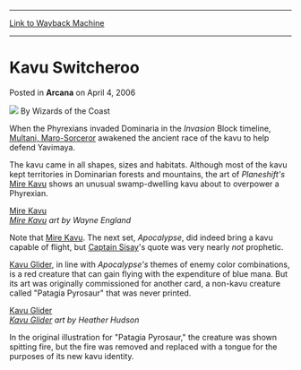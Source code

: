 
---
[Link to Wayback Machine](https://web.archive.org/web/20210429162248/https://magic.wizards.com/en/articles/archive/arcana/kavu-switcheroo-2006-04-04)

[_metadata_:author]:- "Wizards of the Coast"
[_metadata_:description]:- "When the Phyrexians invaded Dominaria in the Invasion Block timeline, Multani, Maro-Sorceror awakened the ancient race of the kavu to help defend Yavimaya. The kavu came in all shapes, sizes and habitats. Although most of the kavu kept territories in Dominarian forests and mountains, the art of Planeshift's Mire Kavu shows an unusual swamp-dwelling kavu about to overpower a"
[_metadata_:generator]:- "Drupal 7 (http://drupal.org)"
[_metadata_:node]:- "702911"
[_metadata_:publish_date]:- "2006-04-04"
[_metadata_:source]:- "div-main-content"
[_metadata_:title]:- "Kavu Switcheroo"
[_metadata_:wayback_capture_timestamp]:- "2021-04-29 16:22:48"
[_metadata_:wayback_raw_url]:- "https://web.archive.org/web/20210429162248id_/https://magic.wizards.com/en/articles/archive/arcana/kavu-switcheroo-2006-04-04"
[_metadata_:wayback_url]:- "https://magic.wizards.com/en/articles/archive/arcana/kavu-switcheroo-2006-04-04"
---


Kavu Switcheroo
===============



 Posted in **Arcana**
 on April 4, 2006 






![](https://media.magic.wizards.com/styles/auth_small/public/images/person/wizards_author.jpg)
By Wizards of the Coast











When the Phyrexians invaded Dominaria in the *Invasion* Block timeline, [Multani, Maro-Sorceror](http://gatherer.wizards.com/Pages/Card/Details.aspx?name=Multani%2C+Maro-Sorceror) awakened the ancient race of the kavu to help defend Yavimaya.


The kavu came in all shapes, sizes and habitats. Although most of the kavu kept territories in Dominarian forests and mountains, the art of *Planeshift's* 
[Mire Kavu](http://gatherer.wizards.com/Pages/Card/Details.aspx?name=Mire+Kavu) shows an unusual swamp-dwelling kavu about to overpower a Phyrexian.


[Mire Kavu](http://gatherer.wizards.com/Pages/Card/Details.aspx?&name=Mire%2BKavu)  
*[Mire Kavu](http://gatherer.wizards.com/Pages/Card/Details.aspx?name=Mire+Kavu) art by Wayne England*


Note that [Mire Kavu](http://gatherer.wizards.com/Pages/Card/Details.aspx?&name=Mire%2BKavu). The next set, *Apocalypse*, did indeed bring a kavu capable of flight, but [Captain Sisay](http://gatherer.wizards.com/Pages/Card/Details.aspx?name=Captain+Sisay)'s quote was very nearly *not* prophetic. 



[Kavu Glider](http://gatherer.wizards.com/Pages/Card/Details.aspx?name=Kavu+Glider), in line with *Apocalypse's* themes of enemy color combinations, is a red creature that can gain flying with the expenditure of blue mana. But its art was originally commissioned for another card, a non-kavu creature called "Patagia Pyrosaur" that was never printed.


[Kavu Glider](http://gatherer.wizards.com/Pages/Card/Details.aspx?&name=Kavu%2BGlider)  
*[Kavu Glider](http://gatherer.wizards.com/Pages/Card/Details.aspx?name=Kavu+Glider) art by Heather Hudson*


In the original illustration for "Patagia Pyrosaur," the creature was shown spitting fire, but the fire was removed and replaced with a tongue for the purposes of its new kavu identity. 







